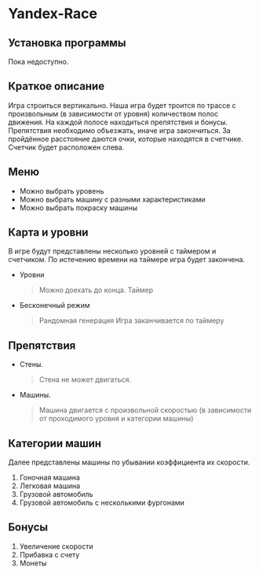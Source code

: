 # Yandex-Race

## Установка программы
Пока недоступно.

## Краткое описание
Игра строиться вертикально.
Наша игра будет троится по трассе с произвольным (в зависимости от уровня) количеством полос движения.
На каждой полосе находиться препятствия и бонусы.
Препятствия необходимо объезжать, иначе игра закончиться.
За пройдённое расстояние даются очки, которые находятся в счетчике.
Счетчик будет расположен слева.

## Меню
- Можно выбрать уровень 
- Можно выбрать машину с разными характеристиками
- Можно выбрать покраску машины

## Карта и уровни
В игре будут представлены несколько уровней с таймером и счетчиком.
По истечению времени на таймере игра будет закончена.
- Уровни
    > Можно доехать до конца.
    > Таймер
- Бесконечный режим
    > Рандомная генерация
    > Игра заканчивается по таймеру

## Препятствия
- Стены.
    > Стена не может двигаться.
- Машины.
    > Машина двигается с произвольной скоростью (в зависимости от проходимого уровня и категории машины)

## Категории машин
Далее представлены машины по убывании коэффициента их скорости.

1.  Гоночная машина
2.  Легковая машина
3.  Грузовой автомобиль
4.  Грузовой автомобиль с несколькими фургонами

## Бонусы
1.  Увеличение скорости
2.  Прибавка с счету
3.  Монеты 

